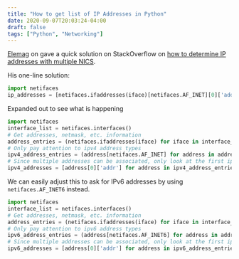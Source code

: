 ```yaml
---
title: "How to get list of IP Addresses in Python"
date: 2020-09-07T20:03:24-04:00
draft: false
tags: ["Python", "Networking"]
---
```


[Elemag](https://stackoverflow.com/users/2436840/elemag) on gave a quick solution on StackOverflow on [how to determine IP addresses with multiple NICS](https://stackoverflow.com/questions/270745/how-do-i-determine-all-of-my-ip-addresses-when-i-have-multiple-nics).  

His one-line solution:

```python
import netifaces
ip_addresses = [netifaces.ifaddresses(iface)[netifaces.AF_INET][0]['addr'] for iface in netifaces.interfaces() if netifaces.AF_INET in netifaces.ifaddresses(iface)]
```

Expanded out to see what is happening

```python
import netifaces
interface_list = netifaces.interfaces()
# Get addresses, netmask, etc. information 
address_entries = (netifaces.ifaddresses(iface) for iface in interface_list)
# Only pay attention to ipv4 address types
ipv4_address_entries = (address[netifaces.AF_INET] for address in address_entries if netifaces.AF_INET in address)
# Since multiple addresses can be associated, only look at the first ip address
ipv4_addresses = [address[0]['addr'] for address in ipv4_address_entries]
```

We can easily adjust this to ask for IPv6 addresses by using `netifaces.AF_INET6` instead.

```python
import netifaces
interface_list = netifaces.interfaces()
# Get addresses, netmask, etc. information 
address_entries = (netifaces.ifaddresses(iface) for iface in interface_list)
# Only pay attention to ipv6 address types
ipv6_address_entries = (address[netifaces.AF_INET6] for address in address_entries if netifaces.AF_INET6 in address)
# Since multiple addresses can be associated, only look at the first ip address
ipv6_addresses = [address[0]['addr'] for address in ipv6_address_entries]
```

